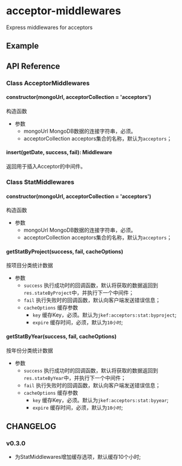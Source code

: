# acceptor-middlewares
Express middlewares for acceptors

## Example

## API Reference

### Class AcceptorMiddlewares

#### constructor(mongoUrl, acceptorCollection = 'acceptors')
构造函数

- 参数
  - mongoUrl MongoDB数据的连接字符串，必须。
  - acceptorCollection acceptors集合的名称，默认为`acceptors`；

#### insert(getDate, success, fail): Middleware
返回用于插入Acceptor的中间件。

### Class StatMiddlewares

#### constructor(mongoUrl, acceptorCollection = 'acceptors')
构造函数

- 参数
  - mongoUrl MongoDB数据的连接字符串，必须。
  - acceptorCollection acceptors集合的名称，默认为`acceptors`；

#### getStatByProject(success, fail, cacheOptions)
按项目分类统计数据

- 参数
  - `success` 执行成功时的回调函数，默认将获取的数据返回到`res.stateByProject`中，并执行下一个中间件；
  - `fail` 执行失败时的回调函数，默认向客户端发送错误信息；
  - `cacheOptions` 缓存参数
    - `key` 缓存Key，必须。默认为`jkef:acceptors:stat:byproject`;
    - `expire` 缓存时间，必须，默认为`10小时`;

#### getStatByYear(success, fail, cacheOptions)
按年份分类统计数据

- 参数
  - `success` 执行成功时的回调函数，默认将获取的数据返回到`res.stateByYear`中，并执行下一个中间件；
  - `fail` 执行失败时的回调函数，默认向客户端发送错误信息；
  - `cacheOptions` 缓存参数
    - `key` 缓存Key，必须。默认为`jkef:acceptors:stat:byyear`;
    - `expire` 缓存时间，必须，默认为`10小时`;


## CHANGELOG

### v0.3.0

- 为StatMiddlewares增加缓存选项，默认缓存10个小时;

